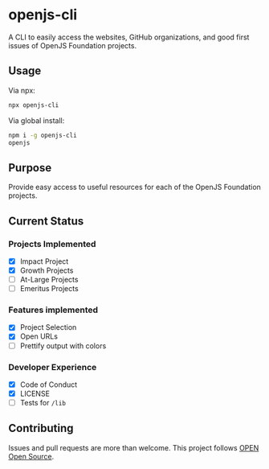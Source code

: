 # openjs-cli

A CLI to easily access the websites, GitHub organizations, and good first issues of OpenJS Foundation projects.

## Usage

Via npx:

```bash
npx openjs-cli
```

Via global install:

```bash
npm i -g openjs-cli
openjs
```

## Purpose

Provide easy access to useful resources for each of the OpenJS Foundation projects.

## Current Status

### Projects Implemented

- [x] Impact Project
- [x] Growth Projects
- [ ] At-Large Projects
- [ ] Emeritus Projects

### Features implemented

- [x] Project Selection
- [x] Open URLs
- [ ] Prettify output with colors

### Developer Experience

- [x] Code of Conduct
- [x] LICENSE
- [ ] Tests for `/lib`

## Contributing

Issues and pull requests are more than welcome. This project follows [OPEN Open Source](https://openopensource.org/).
